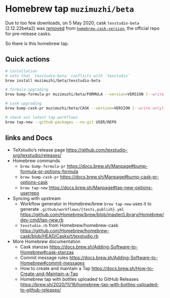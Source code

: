 # Homebrew tap `muzimuzhi/beta`

Due to too few downloads, on 5 May 2020, cask `texstudio-beta` (2.12.22beta2) was [removed] from [`homebrew-cask-version`][homebrew-cask-version], the official repo for pre-release casks.

So there is this homebrew tap.

## Quick actions

```bash
# installation
# note that `texstudio-beta` conflicts with `texstudio`
brew install muzimuzhi/beta/texstudio-beta

# formula upgrading
brew bump-formula-pr muzimuzhi/beta/FORMULA --version=VERSION [--write-only]

# cask upgrading
brew bump-cask-pr muzimuzhi/beta/CASK --version=VERSION [--write-only]

# check out latest tap workflows
brew tap-new --github-packages --no-git USER/REPO
```

## links and Docs

- TeXstudio’s release page
  https://github.com/texstudio-org/texstudio/releases/
- Homebrew commands
  - `brew bump-formula-pr`
    https://docs.brew.sh/Manpage#bump-formula-pr-options-formula
  - `brew bump-cask-pr`
    https://docs.brew.sh/Manpage#bump-cask-pr-options-cask
  - `brew tap-new`
    https://docs.brew.sh/Manpage#tap-new-options-userrepo
- Syncing with upstream
  - Workflow generator in Homebrew/brew
    `brew tap-new` uses it to generate `.github/workflows/{tests,publish}.yml`
    https://github.com/Homebrew/brew/blob/master/Library/Homebrew/dev-cmd/tap-new.rb
  - `texstudio.rb` from Homebrew/homebrew-cask
    https://github.com/Homebrew/homebrew-cask/blob/HEAD/Casks/t/texstudio.rb
- More Homebrew documentation
  - Cask stanzas
    https://docs.brew.sh/Adding-Software-to-Homebrew#cask-stanzas
  - Commit message rules
    https://docs.brew.sh/Adding-Software-to-Homebrew#commit-messages
  - How to create and maintain a Tap
    https://docs.brew.sh/How-to-Create-and-Maintain-a-Tap
  - Homebrew tap with bottles uploaded to GitHub Releases
    https://brew.sh/2020/11/18/homebrew-tap-with-bottles-uploaded-to-github-releases/

[removed]:
    https://github.com/Homebrew/homebrew-cask-versions/commit/4f03b850c8ca7407b42490a3a53c1c215ebc6d5d
[homebrew-cask-version]:
    https://github.com/Homebrew/homebrew-cask-versions

